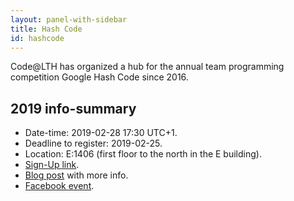 ```yaml
---
layout: panel-with-sidebar
title: Hash Code
id: hashcode
---
```


Code@LTH has organized a hub for the annual team programming competition Google Hash Code since 2016.

## 2019 info-summary
- Date-time: 2019-02-28 17:30 UTC+1.
- Deadline to register: 2019-02-25.
- Location: E:1406 (first floor to the north in the E building).
- [Sign-Up link](https://codingcompetitions.withgoogle.com/hashcode).
- [Blog post](/blog/2019/02/19/hashcode) with more info.
- [Facebook event](https://www.facebook.com/events/1004230436433297).
